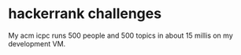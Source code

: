 # hackerrank challenges

My acm icpc runs 500 people and 500 topics in about 15 millis on my development VM.

